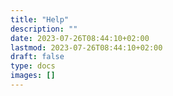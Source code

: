 ```yaml
---
title: "Help"
description: ""
date: 2023-07-26T08:44:10+02:00
lastmod: 2023-07-26T08:44:10+02:00
draft: false
type: docs
images: []
---
```

